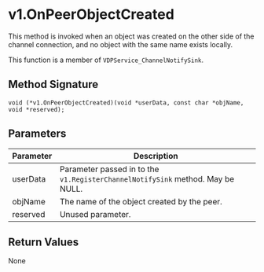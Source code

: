 # v1.OnPeerObjectCreated

This method is invoked when an object was created on the other side of the channel connection, and no object with the same name exists locally.

This function is a member of `VDPService_ChannelNotifySink`.

## Method Signature
```
void (*v1.OnPeerObjectCreated)(void *userData, const char *objName, void *reserved);
```

## Parameters

| Parameter | Description |
| --------- | ----------- |
| userData | Parameter passed in to the `v1.RegisterChannelNotifySink` method. May be NULL. |
| objName | The name of the object created by the peer. |
| reserved | Unused parameter. |

## Return Values

None



